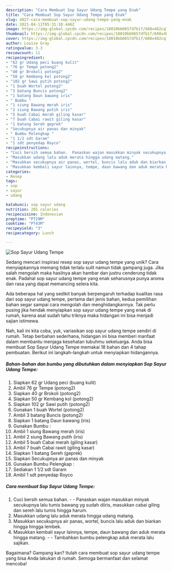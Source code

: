 ```yaml
---
description: "Cara Membuat Sop Sayur Udang Tempe yang Enak"
title: "Cara Membuat Sop Sayur Udang Tempe yang Enak"
slug: 4027-cara-membuat-sop-sayur-udang-tempe-yang-enak
date: 2021-04-11T05:31:10.446Z
image: https://img-global.cpcdn.com/recipes/18010bb0657dfb1f/680x482cq70/sop-sayur-udang-tempe-foto-resep-utama.jpg
thumbnail: https://img-global.cpcdn.com/recipes/18010bb0657dfb1f/680x482cq70/sop-sayur-udang-tempe-foto-resep-utama.jpg
cover: https://img-global.cpcdn.com/recipes/18010bb0657dfb1f/680x482cq70/sop-sayur-udang-tempe-foto-resep-utama.jpg
author: Louise Gray
ratingvalue: 3.3
reviewcount: 11
recipeingredient:
- "62 gr Udang peci buang kulit"
- "76 gr Tempe potong2"
- "40 gr Brokoli potong2"
- "50 gr Kembang kol potong2"
- "102 gr Sawi putih potong2"
- "1 buah Wortel potong2"
- "3 batang Buncis potong2"
- "1 batang Daun bawang iris"
- " Bumbu "
- "1 siung Bawang merah iris"
- "2 siung Bawang putih iris"
- "5 buah Cabai merah giling kasar"
- "7 buah Cabai rawit giling kasar"
- "1 batang Sereh geprek"
- "Secukupnya air panas dan minyak"
- " Bumbu Pelengkap "
- "1 1/2 sdt Garam"
- "1 sdt penyedap Royco"
recipeinstructions:
- "Cuci bersih semua bahan.  Panaskan wajan masukkan minyak secukupnya lalu tumis bawang yg sudah diiris, masukkan cabai giling dan sereh lalu tumis hingga harum."
- "Masukkan udang lalu aduk merata hingga udang matang."
- "Masukkan secukupnya air panas, wortel, buncis lalu aduk dan biarkan hingga hingga lembek."
- "Masukkan kembali sayur lainnya, tempe, daun bawang dan aduk merata hingga matang.  Tambahkan bumbu pelengkap aduk merata lalu sajikan."
categories:
- Resep
tags:
- sop
- sayur
- udang

katakunci: sop sayur udang 
nutrition: 201 calories
recipecuisine: Indonesian
preptime: "PT29M"
cooktime: "PT43M"
recipeyield: "3"
recipecategory: Lunch

---
```



![Sop Sayur Udang Tempe](https://img-global.cpcdn.com/recipes/18010bb0657dfb1f/680x482cq70/sop-sayur-udang-tempe-foto-resep-utama.jpg)

Sedang mencari inspirasi resep sop sayur udang tempe yang unik? Cara menyiapkannya memang tidak terlalu sulit namun tidak gampang juga. Jika salah mengolah maka hasilnya akan hambar dan justru cenderung tidak enak. Padahal sop sayur udang tempe yang enak seharusnya punya aroma dan rasa yang dapat memancing selera kita.



Ada beberapa hal yang sedikit banyak berpengaruh terhadap kualitas rasa dari sop sayur udang tempe, pertama dari jenis bahan, kedua pemilihan bahan segar sampai cara mengolah dan menghidangkannya. Tak perlu pusing jika hendak menyiapkan sop sayur udang tempe yang enak di rumah, karena asal sudah tahu triknya maka hidangan ini bisa menjadi sajian istimewa.


Nah, kali ini kita coba, yuk, variasikan sop sayur udang tempe sendiri di rumah. Tetap berbahan sederhana, hidangan ini bisa memberi manfaat dalam membantu menjaga kesehatan tubuhmu sekeluarga. Anda bisa membuat Sop Sayur Udang Tempe memakai 18 bahan dan 4 tahap pembuatan. Berikut ini langkah-langkah untuk menyiapkan hidangannya.

<!--inarticleads1-->

##### Bahan-bahan dan bumbu yang dibutuhkan dalam menyiapkan Sop Sayur Udang Tempe:

1. Siapkan 62 gr Udang peci (buang kulit)
1. Ambil 76 gr Tempe (potong2)
1. Siapkan 40 gr Brokoli (potong2)
1. Siapkan 50 gr Kembang kol (potong2)
1. Siapkan 102 gr Sawi putih (potong2)
1. Gunakan 1 buah Wortel (potong2)
1. Ambil 3 batang Buncis (potong2)
1. Siapkan 1 batang Daun bawang (iris)
1. Gunakan  Bumbu :
1. Ambil 1 siung Bawang merah (iris)
1. Ambil 2 siung Bawang putih (iris)
1. Ambil 5 buah Cabai merah (giling kasar)
1. Ambil 7 buah Cabai rawit (giling kasar)
1. Siapkan 1 batang Sereh (geprek)
1. Siapkan Secukupnya air panas dan minyak
1. Gunakan  Bumbu Pelengkap :
1. Sediakan 1 1/2 sdt Garam
1. Ambil 1 sdt penyedap Royco




<!--inarticleads2-->

##### Cara membuat Sop Sayur Udang Tempe:

1. Cuci bersih semua bahan. -  - Panaskan wajan masukkan minyak secukupnya lalu tumis bawang yg sudah diiris, masukkan cabai giling dan sereh lalu tumis hingga harum.
1. Masukkan udang lalu aduk merata hingga udang matang.
1. Masukkan secukupnya air panas, wortel, buncis lalu aduk dan biarkan hingga hingga lembek.
1. Masukkan kembali sayur lainnya, tempe, daun bawang dan aduk merata hingga matang. -  - Tambahkan bumbu pelengkap aduk merata lalu sajikan.




Bagaimana? Gampang kan? Itulah cara membuat sop sayur udang tempe yang bisa Anda lakukan di rumah. Semoga bermanfaat dan selamat mencoba!
